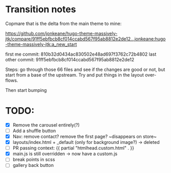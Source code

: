 # Transition notes

Copmare that is the delta from the main theme to mine:

https://github.com/jonkeane/hugo-theme-massively-jtk/compare/91ff5ebfbcb8cf014ccabd567f95ab8812e2de12...jonkeane:hugo-theme-massively-jtk:a_new_start

first me commit: 810b32d0434ac830502e48ad697f3762c72b4802
last other commit: 91ff5ebfbcb8cf014ccabd567f95ab8812e2de12

Steps: go through those 66 files and see if the changes are good or not, but start from a base of the upstream. Try and put things in the layout over-flows.

Then start bumping

# TODO:
- [x] Remove the carousel entirely(?)
- [ ] Add a shuffle button
- [x] Nav: remove contact? remove the first page? ~disappears on store~
- [x] layouts/index.html + _default (only for background image?) -> deleted
- [ ] PR passing context: {{ partial "htmlhead.custom.html" . }}
- [x] main.js is still overridden -> now have a custom.js
- [ ] break points in scss
- [ ] gallery back button